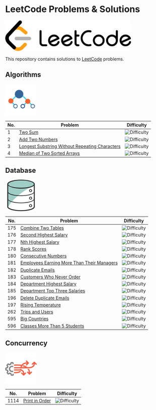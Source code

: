 # LeetCode Problems & Solutions

<img alt="LeetCode Logo" src="img/leetcode_logo.png" width="400"/>

This repository contains solutions to [LeetCode](https://leetcode.com/) problems.

## Algorithms

<img alt="Algorithms Logo" src=img/algorithms_logo.png width="100"/>

No. | Problem | Difficulty
--- | --- | ---
1 | [Two Sum](Algorithms/1_Two_Sum) | ![Difficulty](https://img.shields.io/badge/Easy-green)
2 | [Add Two Numbers](Algorithms/2_Add_Two_Numbers) | ![Difficulty](https://img.shields.io/badge/Medium-yellow)
3 | [Longest Substring Without Repeating Characters](Algorithms/3_Longest_Substring_Without_Repeating_Characters) | ![Difficulty](https://img.shields.io/badge/Medium-yellow)
4 | [Median of Two Sorted Arrays](Algorithms/4_Median_of_Two_Sorted_Arrays) | ![Difficulty](https://img.shields.io/badge/Hard-red)

## Database

<img alt="Database Logo" src=img/database_logo.png width="100"/>

No. | Problem | Difficulty
--- | --- | ---
175 | [Combine Two Tables](Database/175_Combine_Two_Tables) | ![Difficulty](https://img.shields.io/badge/Easy-green)
176 | [Second Highest Salary](Database/176_Second_Highest_Salary) | ![Difficulty](https://img.shields.io/badge/Easy-green)
177 | [Nth Highest Salary](Database/177_Nth_Highest_Salary) | ![Difficulty](https://img.shields.io/badge/Medium-yellow)
178 | [Rank Scores](Database/178_Rank_Scores) | ![Difficulty](https://img.shields.io/badge/Medium-yellow)
180 | [Consecutive Numbers](Database/180_Consecutive_Numbers) | ![Difficulty](https://img.shields.io/badge/Medium-yellow)
181 | [Employees Earning More Than Their Managers](Database/181_Employees_Earning_More_Than_Their_Managers) | ![Difficulty](https://img.shields.io/badge/Easy-green)
182 | [Duplicate Emails](Database/182_Duplicate_Emails) | ![Difficulty](https://img.shields.io/badge/Easy-green)
183 | [Customers Who Never Order](Database/183_Customers_Who_Never_Order) | ![Difficulty](https://img.shields.io/badge/Easy-green)
184 | [Department Highest Salary](Database/184_Department_Highest_Salary) | ![Difficulty](https://img.shields.io/badge/Medium-yellow)
185 | [Department Top Three Salaries](Database/185_Department_Top_Three_Salaries) | ![Difficulty](https://img.shields.io/badge/Hard-red)
196 | [Delete Duplicate Emails](Database/196_Delete_Dupicate_Emails) | ![Difficulty](https://img.shields.io/badge/Easy-green)
197 | [Rising Temperature](Database/197_Rising_Temperature) | ![Difficulty](https://img.shields.io/badge/Easy-green)
262 | [Trips and Users](Database/262_Trips_and_Users) | ![Difficulty](https://img.shields.io/badge/Hard-red)
595 | [Big Countries](Database/595_Big_Countries) | ![Difficulty](https://img.shields.io/badge/Easy-green)
596 | [Classes More Than 5 Students](Database/596_Classes_More_Than_5_Students) | ![Difficulty](https://img.shields.io/badge/Easy-green)

## Concurrency

<img alt="Concurrency Logo" src=img/concurrency_logo.png width="100"/>

No. | Problem | Difficulty
--- | --- | ---
1114 | [Print in Order](Concurrency/1114_Print_in_Order) | ![Difficulty](https://img.shields.io/badge/Easy-green)

